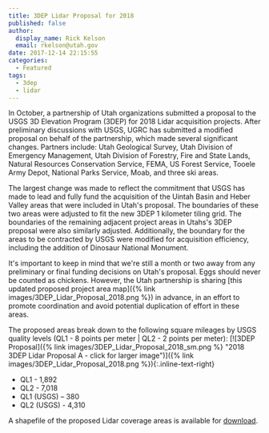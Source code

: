 ```yaml
---
title: 3DEP Lidar Proposal for 2018
published: false
author:
  display_name: Rick Kelson
  email: rkelson@utah.gov
date: 2017-12-14 22:15:55
categories:
  - Featured
tags:
  - 3dep
  - lidar
---
```


In October, a partnership of Utah organizations submitted a proposal to the USGS 3D Elevation Program (3DEP) for 2018 Lidar acquisition projects. After preliminary discussions with USGS, UGRC has submitted a modified proposal on behalf of the partnership, which made several significant changes. Partners include: Utah Geological Survey, Utah Division of Emergency Management, Utah Division of Forestry, Fire and State Lands, Natural Resources Conservation Service, FEMA, US Forest Service, Tooele Army Depot, National Parks Service, Moab, and three ski areas.

The largest change was made to reflect the commitment that USGS has made to lead and fully fund the acquisition of the Uintah Basin and Heber Valley areas that were included in Utah's proposal. The boundaries of these two areas were adjusted to fit the new 3DEP 1 kilometer tiling grid. The boundaries of the remaining adjacent project areas in Utahs's 3DEP proposal were also similarly adjusted. Additionally, the boundary for the areas to be contracted by USGS were modified for acquisition efficiency, including the addition of Dinosaur National Monument.

It's important to keep in mind that we're still a month or two away from any preliminary or final funding decisions on Utah's proposal. Eggs should never be counted as chickens. However, the Utah partnership is sharing [this updated proposed project area map]({% link images/3DEP_Lidar_Proposal_2018.png %})
 in advance, in an effort to promote coordination and avoid potential duplication of effort in these areas.

The proposed areas break down to the following square mileages by USGS quality levels (QL1 - 8 points per meter | QL2 - 2 points per meter):
[![3DEP Proposal]({% link images/3DEP_Lidar_Proposal_2018_sm.png %} "2018 3DEP Lidar Proposal A - click for larger image")]({% link images/3DEP_Lidar_Proposal_2018.png %}){:.inline-text-right}

- QL1 - 1,892
- QL2 - 7,018
- QL1 (USGS) – 380
- QL2 (USGS) - 4,310

 A shapefile of the proposed Lidar coverage areas is available for [download](
https://drive.google.com/a/utah.gov/uc?id=1iCxenICL-GKWu-6zWMiYtgSXvD9H6o4g&export=download).
